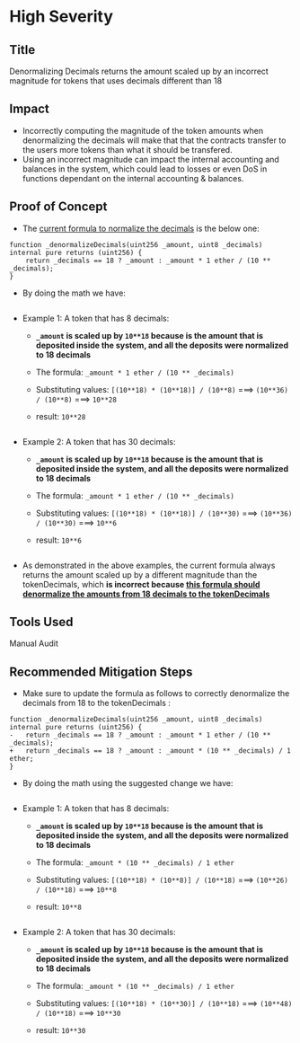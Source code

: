 # High Severity

## Title
Denormalizing Decimals returns the amount scaled up by an incorrect magnitude for tokens that uses decimals different than 18

## Impact
- Incorrectly computing the magnitude of the token amounts when denormalizing the decimals will make that that the contracts transfer to the users more tokens than what it should be transfered.
- Using an incorrect magnitude can impact the internal accounting and balances in the system, which could lead to losses or even DoS in functions dependant on the internal accounting & balances.

## Proof of Concept
- The [current formula to normalize the decimals](https://github.com/code-423n4/2023-05-maia/blob/main/src/ulysses-omnichain/BranchPort.sol#L383-L390) is the below one:
```solidity
function _denormalizeDecimals(uint256 _amount, uint8 _decimals) internal pure returns (uint256) {
    return _decimals == 18 ? _amount : _amount * 1 ether / (10 ** _decimals);
}
```

- By doing the math we have:
```
```
  - Example 1: A token that has 8 decimals:
      - **`_amount` is scaled up by `10**18` because is the amount that is deposited inside the system, and all the deposits were normalized to 18 decimals**

      - The formula:         `_amount * 1 ether / (10 ** _decimals)`
      - Substituting values: `[(10**18) * (10**18)] / (10**8)` ===> `(10**36) / (10**8)` ===> `10**28`
      - result:              `10**28`
```
```
  - Example 2: A token that has 30 decimals:
      - **`_amount` is scaled up by `10**18` because is the amount that is deposited inside the system, and all the deposits were normalized to 18 decimals**

      - The formula:         `_amount * 1 ether / (10 ** _decimals)`
      - Substituting values: `[(10**18) * (10**18)] / (10**30)` ===> `(10**36) / (10**30)` ===> `10**6`
      - result:              `10**6`
```
```
- As demonstrated in the above examples, the current formula always returns the amount scaled up by a different magnitude than the tokenDecimals, which **is incorrect because [this formula should denormalize the amounts from 18 decimals to the tokenDecimals](https://github.com/code-423n4/2023-05-maia/blob/main/src/ulysses-omnichain/BranchPort.sol#L384)**

## Tools Used
Manual Audit

## Recommended Mitigation Steps
- Make sure to update the formula as follows to correctly denormalize the decimals from 18 to the tokenDecimals :
```solidity
function _denormalizeDecimals(uint256 _amount, uint8 _decimals) internal pure returns (uint256) {
-   return _decimals == 18 ? _amount : _amount * 1 ether / (10 ** _decimals);
+   return _decimals == 18 ? _amount : _amount * (10 ** _decimals) / 1 ether;
}
```

- By doing the math using the suggested change we have:
```
```
  - Example 1: A token that has 8 decimals:
      - **`_amount` is scaled up by `10**18` because is the amount that is deposited inside the system, and all the deposits were normalized to 18 decimals**

      - The formula:         `_amount * (10 ** _decimals) / 1 ether`
      - Substituting values: `[(10**18) * (10**8)] / (10**18)` ===> `(10**26) / (10**18)` ===> `10**8`
      - result:              `10**8`
```
```
  - Example 2: A token that has 30 decimals:
      - **`_amount` is scaled up by `10**18` because is the amount that is deposited inside the system, and all the deposits were normalized to 18 decimals**

      - The formula:         `_amount * (10 ** _decimals) / 1 ether`
      - Substituting values: `[(10**18) * (10**30)] / (10**18)` ===> `(10**48) / (10**18)` ===> `10**30`
      - result:              `10**30`